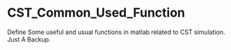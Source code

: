 # CST_Common_Used_Function
Define Some useful and usual functions in matlab related to CST simulation. Just A Backup.
